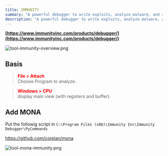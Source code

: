 ```yaml
---
title: IMMUNITY
summary: "A powerful debugger to write exploits, analyze malware, and reverse engineer binary files."
description: "A powerful debugger to write exploits, analyze malware, and reverse engineer binary files."
---
```


**[https://www.immunityinc.com/products/debugger/](https://www.immunityinc.com/products/debugger/)**

![tool-immunity-overview.png](../attachments/tool-immunity-overview.png)

## Basis

 > 
 > **<font color=red>File > Attach</font>**</br>
 > Choose Program to analyze.

 > 
 > **<font color=red>Windows > CPU</font>**</br>
 > display main view (with registers and buffer).

## Add MONA

Put the followig script in `C:\Program Files (x86)\Immunity Inc\Immunity Debugger\PyCommands`

https://github.com/corelan/mona

![tool-mona-immunity.png](../attachments/tool-mona-immunity.png)
